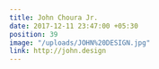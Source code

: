 ```yaml
---
title: John Choura Jr.
date: 2017-12-11 23:47:00 +05:30
position: 39
image: "/uploads/JOHN%20DESIGN.jpg"
link: http://john.design
---
```


